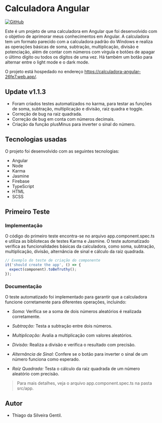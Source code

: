 # Calculadora Angular

 [![GitHub](https://img.shields.io/badge/Visit-My%20Profile-0891B2?style=flat-square&logo=github)](https://github.com/Tgentil)

Este é um projeto de uma calculadora em Angular que foi desenvolvido com o objetivo de aprimorar meus conhecimentos em Angular. A calculadora tem um formato parecido com a calculadora padrão do Windows e realiza as operações básicas de soma, subtração, multiplicação, divisão e potenciação, além de contar com números com vírgula e botões de apagar o último dígito ou todos os dígitos de uma vez. Há também um botão para alternar entre o light mode e o dark mode.

O projeto está hospedado no endereço https://calculadora-angular-26fe7.web.app/.

## Update v1.1.3
- Foram criados testes automatizados no karma, para testar as funções de soma, subtração, multiplicação e divisão, raiz quadra e toggle.
- Correção de bug na raiz quadrada.
- Correção de bug em conta com números decimais.
- Criação da função plusMinus para inverter o sinal do número.

## Tecnologias usadas

O projeto foi desenvolvido com as seguintes tecnologias:

- Angular
- Node
- Karma
- Jasmine
- Firebase
- TypeScript
- HTML
- SCSS

## Primeiro Teste

### Implementação

O código do primeiro teste encontra-se no arquivo app.component.spec.ts e utiliza as bibliotecas de testes Karma e Jasmine. O teste automatizado verifica as funcionalidades básicas da calculadora, como soma, subtração, multiplicação, divisão, alternância de sinal e cálculo da raiz quadrada.

```typescript
// Exemplo do teste de criação do componente
it('should create the app', () => {
  expect(component).toBeTruthy();
});
```
### Documentação

O teste automatizado foi implementado para garantir que a calculadora funcione corretamente para diferentes operações, incluindo:

- *Soma:* Verifica se a soma de dois números aleatórios é realizada corretamente.

- *Subtração:* Testa a subtração entre dois números.

- *Multiplicação:* Avalia a multiplicação com valores aleatórios.

- *Divisão:* Realiza a divisão e verifica o resultado com precisão.

- *Alternância de Sinal:* Confere se o botão para inverter o sinal de um número funciona como esperado.

- *Raiz Quadrada:* Testa o cálculo da raiz quadrada de um número aleatório com precisão.


> Para mais detalhes, veja o arquivo app.component.spec.ts na pasta src/app.

## Autor

* Thiago da Silveira Gentil.